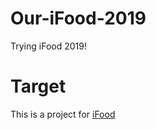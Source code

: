 # Our-iFood-2019
Trying iFood 2019!

# Target
This is a project for [iFood](https://www.kaggle.com/c/ifood-2019-fgvc6/overview)
